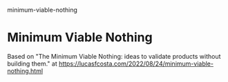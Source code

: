 minimum-viable-nothing
# Minimum Viable Nothing

Based on "The Minimum Viable Nothing: ideas to validate products without building them." at https://lucasfcosta.com/2022/08/24/minimum-viable-nothing.html

